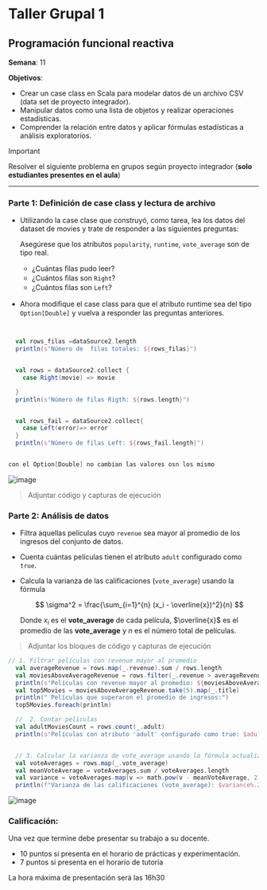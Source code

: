 # Taller Grupal  1
## Programación funcional reactiva

**Semana**: 11

**Objetivos**:

- Crear un case class en Scala para modelar datos de un archivo CSV (data set de proyecto integrador).
- Manipular datos como una lista de objetos y realizar operaciones estadísticas.
- Comprender la relación entre datos y aplicar fórmulas estadísticas a análisis exploratorios.

> [!IMPORTANT]
> Resolver el siguiente problema en grupos según proyecto integrador (**solo estudiantes presentes en el aula**)

***



### Parte 1: Definición de case class y lectura de archivo

- Utilizando la case clase que construyó, como tarea, lea los datos del dataset de movies y trate de responder a las siguientes preguntas:

  Asegúrese que los atributos `popularity`, `runtime`, `vote_average` son de tipo real.

  - ¿Cuántas ﬁlas pudo leer?
  - ¿Cuántos ﬁlas son `Right`?
  - ¿Cuántos ﬁlas son `Left`?

- Ahora modiﬁque el case class para que el atributo runtime sea del tipo
`Option[Double]` y vuelva a responder las preguntas anteriores.

```scala


  val rows_filas =dataSource2.length
  println(s"Número de  filas totales: ${rows_filas}")


  val rows = dataSource2.collect {
    case Right(movie) => movie

  }
  println(s"Número de filas Rigth: ${rows.length}")


  val rows_fail = dataSource2.collect{
    case Left(error)=> error
  }
  println(s"Número de filas Left: ${rows_fail.length}")


con el Option[Double] no cambian las valores osn los mismo

```

![image](https://github.com/user-attachments/assets/064d4eab-32e4-45f9-939f-da17eaa49aeb)


> Adjuntar código y capturas de ejecución

### Parte 2: Análisis de datos

- Filtra aquellas películas cuyo `revenue` sea mayor al promedio de los ingresos del conjunto de datos.
- Cuenta cuántas películas tienen el atributo `adult` configurado como `true`.
- Calcula la varianza de las calificaciones (`vote_average`) usando la fórmula

  $$
  \sigma^2 = \frac{\sum_{i=1}^{n} (x_i - \overline{x})^2}{n}
  $$

  Donde $x_i$ es el **vote_average** de cada película, $\overline{x}$ es el promedio de las **vote_average** y $n$ es el número total de películas.

> Adjuntar los bloques de código y capturas de ejecución

``` scala
// 1. Filtrar películas con revenue mayor al promedio
  val averageRevenue = rows.map(_.revenue).sum / rows.length
  val moviesAboveAverageRevenue = rows.filter(_.revenue > averageRevenue)
  println(s"Películas con revenue mayor al promedio: ${moviesAboveAverageRevenue.length}")
  val top5Movies = moviesAboveAverageRevenue.take(5).map(_.title)
  println(" Películas que superaron el promedio de ingresos:")
  top5Movies.foreach(println)

  //  2. Contar películas
  val adultMoviesCount = rows.count(_.adult)
  println(s"Películas con atributo 'adult' configurado como true: $adultMoviesCount")


  // 3. Calcular la varianza de vote_average usando la fórmula actualizada
  val voteAverages = rows.map(_.vote_average)
  val meanVoteAverage = voteAverages.sum / voteAverages.length
  val variance = voteAverages.map(v => math.pow(v - meanVoteAverage, 2)).sum / (voteAverages.length - 1)
  println(f"Varianza de las calificaciones (vote_average): $variance%.2f")

```
![image](https://github.com/user-attachments/assets/2db8ea60-43f2-47e7-b797-43300e4ab5a9)


### Calificación:

Una vez que termine debe presentar su trabajo a su docente.

- 10 puntos si presenta en el horario de prácticas y experimentación.
- 7 puntos si presenta en el horario de tutoría

La hora máxima de presentación será las 16h30
